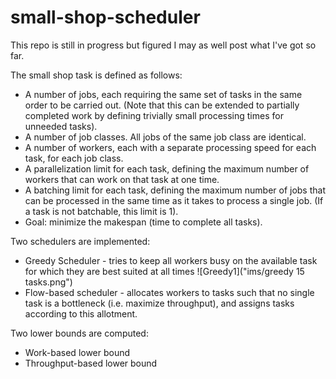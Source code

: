 # small-shop-scheduler
This repo is still in progress but figured I may as well post what I've got so far.

The small shop task is defined as follows:

-  A number of jobs, each requiring the same set of tasks in the same order to be carried out. (Note that this can be extended to partially completed work by defining trivially small processing times for unneeded tasks).
-  A number of job classes. All jobs of the same job class are identical.
-  A number of workers, each with a separate processing speed for each task, for each job class.
-  A parallelization limit for each task, defining the maximum number of workers that can work on that task at one time.
-  A batching limit for each task, defining the maximum number of jobs that can be processed in the same time as it takes to process a single job. (If a task is not batchable, this limit is 1).
- Goal: minimize the makespan (time to complete all tasks).

Two schedulers are implemented:
- Greedy Scheduler - tries to keep all workers busy on the available task for which they are best suited at all times
![Greedy1]("ims/greedy 15 tasks.png")
- Flow-based scheduler - allocates workers to tasks such that no single task is a bottleneck (i.e. maximize throughput), and assigns tasks according to this allotment.

Two lower bounds are computed:
- Work-based lower bound 
- Throughput-based lower bound

